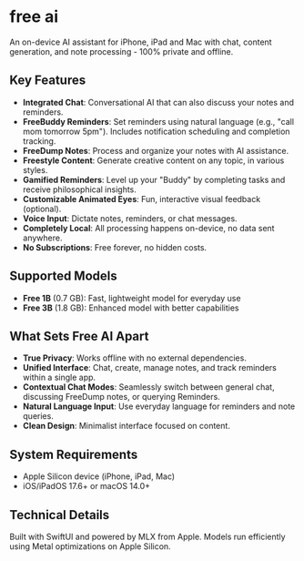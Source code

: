 # free ai

An on-device AI assistant for iPhone, iPad and Mac with chat, content generation, and note processing - 100% private and offline.

## Key Features

- **Integrated Chat**: Conversational AI that can also discuss your notes and reminders.
- **FreeBuddy Reminders**: Set reminders using natural language (e.g., "call mom tomorrow 5pm"). Includes notification scheduling and completion tracking.
- **FreeDump Notes**: Process and organize your notes with AI assistance.
- **Freestyle Content**: Generate creative content on any topic, in various styles.
- **Gamified Reminders**: Level up your "Buddy" by completing tasks and receive philosophical insights.
- **Customizable Animated Eyes**: Fun, interactive visual feedback (optional).
- **Voice Input**: Dictate notes, reminders, or chat messages.
- **Completely Local**: All processing happens on-device, no data sent anywhere.
- **No Subscriptions**: Free forever, no hidden costs.

## Supported Models

- **Free 1B** (0.7 GB): Fast, lightweight model for everyday use 
- **Free 3B** (1.8 GB): Enhanced model with better capabilities

## What Sets Free AI Apart

- **True Privacy**: Works offline with no external dependencies.
- **Unified Interface**: Chat, create, manage notes, and track reminders within a single app.
- **Contextual Chat Modes**: Seamlessly switch between general chat, discussing FreeDump notes, or querying Reminders.
- **Natural Language Input**: Use everyday language for reminders and note queries.
- **Clean Design**: Minimalist interface focused on content.

## System Requirements

- Apple Silicon device (iPhone, iPad, Mac)
- iOS/iPadOS 17.6+ or macOS 14.0+

## Technical Details

Built with SwiftUI and powered by MLX from Apple. Models run efficiently using Metal optimizations on Apple Silicon.
